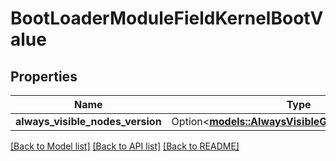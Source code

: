 # BootLoaderModuleFieldKernelBootValue

## Properties

Name | Type | Description | Notes
------------ | ------------- | ------------- | -------------
**always_visible_nodes_version** | Option<[**models::AlwaysVisibleGlobalNodesVersion**](AlwaysVisibleGlobalNodesVersion.md)> |  | [optional]

[[Back to Model list]](../README.md#documentation-for-models) [[Back to API list]](../README.md#documentation-for-api-endpoints) [[Back to README]](../README.md)


